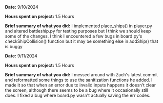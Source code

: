 **Date:** 9/10/2024

**Hours spent on project:** 1.5 Hours

**Brief summary of what you did:** I implemented place_ships() in player.py and altered battleship.py for testing purposes but I think we should keep some of the changes. I think I encountered a few bugs in board.py's checkShipCollision() function but it may be something else in addShip() that is buggy

**Date:** 9/11/2024

**Hours spent on project:** 1.5 Hours

**Brief summary of what you did:** I messed around with Zach's latest commit and reformatted some things to use the sanitization functions he added. I made it so that when an error due to invalid inputs happens it doesn't clear the screen, although there seems to be a bug where it occasionally still does. I fixed a bug where board.py wasn't actually saving the err codes.